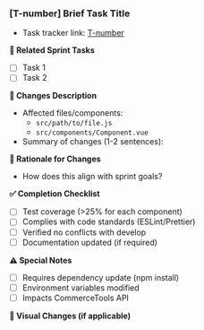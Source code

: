 ### [T-number] Brief Task Title
- Task tracker link: [T-number](ссылка)

**📌 Related Sprint Tasks** 
<!-- Links to tasks in tracker (e.g. eCommerce-Application #7) -->
- [ ] Task 1
- [ ] Task 2

**📝 Changes Description**
<!-- Which files were modified/added? -->
- Affected files/components:
  - `src/path/to/file.js`
  - `src/components/Component.vue`
- Summary of changes (1-2 sentences):

**🎯 Rationale for Changes**
<!-- Why are these changes necessary? -->
- How does this align with sprint goals?

**✅ Completion Checklist**
<!-- Remove/add items-->
- [ ] Test coverage (>25% for each component)
- [ ] Complies with code standards (ESLint/Prettier)
- [ ] Verified no conflicts with develop
- [ ] Documentation updated (if required)

**⚠️ Special Notes**
<!-- Remove/add items-->
- [ ] Requires dependency update (npm install)
- [ ] Environment variables modified
- [ ] Impacts CommerceTools API

**📸 Visual Changes (if applicable)**
<!-- Screenshots/GIFs of UI changes -->
